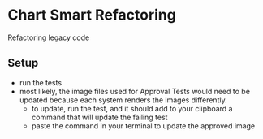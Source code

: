 # Chart Smart Refactoring

Refactoring legacy code

## Setup

- run the tests
- most likely, the image files used for Approval Tests would need to be updated because each system renders the images
  differently.
    - to update, run the test, and it should add to your clipboard a command that will update the failing test
    - paste the command in your terminal to update the approved image
